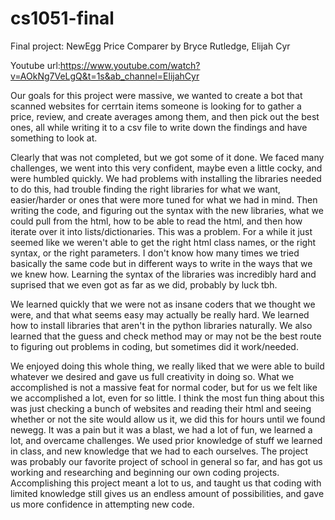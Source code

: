 # cs1051-final
Final project: NewEgg Price Comparer
by Bryce Rutledge, Elijah Cyr

Youtube url:https://www.youtube.com/watch?v=AOkNg7VeLgQ&t=1s&ab_channel=ElijahCyr

Our goals for this project were massive, we wanted to create a bot that scanned websites for cerrtain items someone is looking for to gather a price, review,
and create averages among them, and then pick out the best ones, all while writing it to a csv file to write down the findings and have something to look at.

Clearly that was not completed, but we got some of it done. We faced many challenges, we went into this very confident, maybe even a little cocky, and were
humbled quickly. We had problems with installing the libraries needed to do this, had trouble finding the right libraries for what we want, easier/harder or ones that 
were more tuned for what we had in mind. Then writing the code, and figuring out the syntax with the new libraries, what we could pull from the html, how to be able to 
read the html, and then how iterate over it into lists/dictionaries. This was a problem. For a while it just seemed like we weren't able to get the right html class
names, or the right syntax, or the right parameters. I don't know how many times we tried basically the same code but in different ways to write in the ways that we
we knew how. Learning the syntax of the libraries was incredibly hard and suprised that we even got as far as we did, probably by luck tbh.

We learned quickly that we were not as insane coders that we thought we were, and that what seems easy may actually be really hard. We learned how to install libraries
that aren't in the python libraries naturally. We also learned that the guess and check method may or may not be the best route to figuring out problems in coding, but
sometimes did it work/needed.

We enjoyed doing this whole thing, we really liked that we were able to build whatever we desired and gave us full creativity in doing so. What we accomplished is not
a massive feat for normal coder, but for us we felt like we accomplished a lot, even for so little. I think the most fun thing about this was just checking a bunch 
of websites and reading their html and seeing whether or not the site would allow us it, we did this for hours until we found newegg. It was a pain but it was a blast,
we had a lot of fun, we learned a lot, and overcame challenges. We used prior knowledge of stuff we learned in class, and new knowledge that we had to each ourselves. 
The project was probably our favorite project of school in general so far, and has got us working and researching and beginning our own coding projects. Accomplishing this project meant a lot to us, and taught us that coding with limited knowledge still gives us an endless amount of possibilities, and gave us more confidence in attempting new code.
